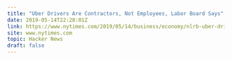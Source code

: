 ```yaml
---
title: "Uber Drivers Are Contractors, Not Employees, Labor Board Says"
date: 2019-05-14T22:28:01Z
link: https://www.nytimes.com/2019/05/14/business/economy/nlrb-uber-drivers-contractors.html?utm_medium=RSS&utm_source=hune
site: www.nytimes.com
topic: Hacker News
draft: false
---
```

